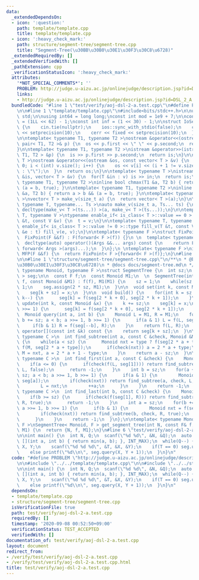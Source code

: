 ```yaml
---
data:
  _extendedDependsOn:
  - icon: ':question:'
    path: template/template.cpp
    title: template/template.cpp
  - icon: ':heavy_check_mark:'
    path: structure/segment-tree/segment-tree.cpp
    title: "Segment-Tree(\u30BB\u30B0\u30E1\u30F3\u30C8\u6728)"
  _extendedRequiredBy: []
  _extendedVerifiedWith: []
  _pathExtension: cpp
  _verificationStatusIcon: ':heavy_check_mark:'
  attributes:
    '*NOT_SPECIAL_COMMENTS*': ''
    PROBLEM: http://judge.u-aizu.ac.jp/onlinejudge/description.jsp?id=DSL_2_A
    links:
    - http://judge.u-aizu.ac.jp/onlinejudge/description.jsp?id=DSL_2_A
  bundledCode: "#line 1 \"test/verify/aoj-dsl-2-a.test.cpp\"\n#define PROBLEM \"http://judge.u-aizu.ac.jp/onlinejudge/description.jsp?id=DSL_2_A\"\
    \n\n#line 1 \"template/template.cpp\"\n#include<bits/stdc++.h>\n\nusing namespace\
    \ std;\n\nusing int64 = long long;\nconst int mod = 1e9 + 7;\n\nconst int64 infll\
    \ = (1LL << 62) - 1;\nconst int inf = (1 << 30) - 1;\n\nstruct IoSetup {\n  IoSetup()\
    \ {\n    cin.tie(nullptr);\n    ios::sync_with_stdio(false);\n    cout << fixed\
    \ << setprecision(10);\n    cerr << fixed << setprecision(10);\n  }\n} iosetup;\n\
    \n\ntemplate< typename T1, typename T2 >\nostream &operator<<(ostream &os, const\
    \ pair< T1, T2 >& p) {\n  os << p.first << \" \" << p.second;\n  return os;\n\
    }\n\ntemplate< typename T1, typename T2 >\nistream &operator>>(istream &is, pair<\
    \ T1, T2 > &p) {\n  is >> p.first >> p.second;\n  return is;\n}\n\ntemplate< typename\
    \ T >\nostream &operator<<(ostream &os, const vector< T > &v) {\n  for(int i =\
    \ 0; i < (int) v.size(); i++) {\n    os << v[i] << (i + 1 != v.size() ? \" \"\
    \ : \"\");\n  }\n  return os;\n}\n\ntemplate< typename T >\nistream &operator>>(istream\
    \ &is, vector< T > &v) {\n  for(T &in : v) is >> in;\n  return is;\n}\n\ntemplate<\
    \ typename T1, typename T2 >\ninline bool chmax(T1 &a, T2 b) { return a < b &&\
    \ (a = b, true); }\n\ntemplate< typename T1, typename T2 >\ninline bool chmin(T1\
    \ &a, T2 b) { return a > b && (a = b, true); }\n\ntemplate< typename T = int64\
    \ >\nvector< T > make_v(size_t a) {\n  return vector< T >(a);\n}\n\ntemplate<\
    \ typename T, typename... Ts >\nauto make_v(size_t a, Ts... ts) {\n  return vector<\
    \ decltype(make_v< T >(ts...)) >(a, make_v< T >(ts...));\n}\n\ntemplate< typename\
    \ T, typename V >\ntypename enable_if< is_class< T >::value == 0 >::type fill_v(T\
    \ &t, const V &v) {\n  t = v;\n}\n\ntemplate< typename T, typename V >\ntypename\
    \ enable_if< is_class< T >::value != 0 >::type fill_v(T &t, const V &v) {\n  for(auto\
    \ &e : t) fill_v(e, v);\n}\n\ntemplate< typename F >\nstruct FixPoint : F {\n\
    \  FixPoint(F &&f) : F(forward< F >(f)) {}\n \n  template< typename... Args >\n\
    \  decltype(auto) operator()(Args &&... args) const {\n    return F::operator()(*this,\
    \ forward< Args >(args)...);\n  }\n};\n \ntemplate< typename F >\ninline decltype(auto)\
    \ MFP(F &&f) {\n  return FixPoint< F >{forward< F >(f)};\n}\n#line 4 \"test/verify/aoj-dsl-2-a.test.cpp\"\
    \n\n#line 1 \"structure/segment-tree/segment-tree.cpp\"\n/**\n * @brief Segment-Tree(\u30BB\
    \u30B0\u30E1\u30F3\u30C8\u6728)\n * @docs docs/segment-tree.md\n */\ntemplate<\
    \ typename Monoid, typename F >\nstruct SegmentTree {\n  int sz;\n  vector< Monoid\
    \ > seg;\n\n  const F f;\n  const Monoid M1;\n  \n  SegmentTree(int n, const F\
    \ f, const Monoid &M1) : f(f), M1(M1) {\n    sz = 1;\n    while(sz < n) sz <<=\
    \ 1;\n    seg.assign(2 * sz, M1);\n  }\n\n  void set(int k, const Monoid &x) {\n\
    \    seg[k + sz] = x;\n  }\n\n  void build() {\n    for(int k = sz - 1; k > 0;\
    \ k--) {\n      seg[k] = f(seg[2 * k + 0], seg[2 * k + 1]);\n    }\n  }\n\n  void\
    \ update(int k, const Monoid &x) {\n    k += sz;\n    seg[k] = x;\n    while(k\
    \ >>= 1) {\n      seg[k] = f(seg[2 * k + 0], seg[2 * k + 1]);\n    }\n  }\n\n\
    \  Monoid query(int a, int b) {\n    Monoid L = M1, R = M1;\n    for(a += sz,\
    \ b += sz; a < b; a >>= 1, b >>= 1) {\n      if(a & 1) L = f(L, seg[a++]);\n \
    \     if(b & 1) R = f(seg[--b], R);\n    }\n    return f(L, R);\n  }\n\n  Monoid\
    \ operator[](const int &k) const {\n    return seg[k + sz];\n  }\n\n  template<\
    \ typename C >\n  int find_subtree(int a, const C &check, Monoid &M, bool type)\
    \ {\n    while(a < sz) {\n      Monoid nxt = type ? f(seg[2 * a + type], M) :\
    \ f(M, seg[2 * a + type]);\n      if(check(nxt)) a = 2 * a + type;\n      else\
    \ M = nxt, a = 2 * a + 1 - type;\n    }\n    return a - sz;\n  }\n\n  template<\
    \ typename C >\n  int find_first(int a, const C &check) {\n    Monoid L = M1;\n\
    \    if(a <= 0) {\n      if(check(f(L, seg[1]))) return find_subtree(1, check,\
    \ L, false);\n      return -1;\n    }\n    int b = sz;\n    for(a += sz, b +=\
    \ sz; a < b; a >>= 1, b >>= 1) {\n      if(a & 1) {\n        Monoid nxt = f(L,\
    \ seg[a]);\n        if(check(nxt)) return find_subtree(a, check, L, false);\n\
    \        L = nxt;\n        ++a;\n      }\n    }\n    return -1;\n  }\n\n  template<\
    \ typename C >\n  int find_last(int b, const C &check) {\n    Monoid R = M1;\n\
    \    if(b >= sz) {\n      if(check(f(seg[1], R))) return find_subtree(1, check,\
    \ R, true);\n      return -1;\n    }\n    int a = sz;\n    for(b += sz; a < b;\
    \ a >>= 1, b >>= 1) {\n      if(b & 1) {\n        Monoid nxt = f(seg[--b], R);\n\
    \        if(check(nxt)) return find_subtree(b, check, R, true);\n        R = nxt;\n\
    \      }\n    }\n    return -1;\n  }\n};\n\ntemplate< typename Monoid, typename\
    \ F >\nSegmentTree< Monoid, F > get_segment_tree(int N, const F& f, const Monoid&\
    \ M1) {\n  return {N, f, M1};\n}\n#line 6 \"test/verify/aoj-dsl-2-a.test.cpp\"\
    \n\nint main() {\n  int N, Q;\n  scanf(\"%d %d\", &N, &Q);\n  auto seg = get_segment_tree(N,\
    \ [](int a, int b) { return min(a, b); }, INT_MAX);\n  while(Q--) {\n    int T,\
    \ X, Y;\n    scanf(\"%d %d %d\", &T, &X, &Y);\n    if(T == 0) seg.update(X, Y);\n\
    \    else printf(\"%d\\n\", seg.query(X, Y + 1));\n  }\n}\n"
  code: "#define PROBLEM \"http://judge.u-aizu.ac.jp/onlinejudge/description.jsp?id=DSL_2_A\"\
    \n\n#include \"../../template/template.cpp\"\n\n#include \"../../structure/segment-tree/segment-tree.cpp\"\
    \n\nint main() {\n  int N, Q;\n  scanf(\"%d %d\", &N, &Q);\n  auto seg = get_segment_tree(N,\
    \ [](int a, int b) { return min(a, b); }, INT_MAX);\n  while(Q--) {\n    int T,\
    \ X, Y;\n    scanf(\"%d %d %d\", &T, &X, &Y);\n    if(T == 0) seg.update(X, Y);\n\
    \    else printf(\"%d\\n\", seg.query(X, Y + 1));\n  }\n}\n"
  dependsOn:
  - template/template.cpp
  - structure/segment-tree/segment-tree.cpp
  isVerificationFile: true
  path: test/verify/aoj-dsl-2-a.test.cpp
  requiredBy: []
  timestamp: '2020-09-08 00:52:50+09:00'
  verificationStatus: TEST_ACCEPTED
  verifiedWith: []
documentation_of: test/verify/aoj-dsl-2-a.test.cpp
layout: document
redirect_from:
- /verify/test/verify/aoj-dsl-2-a.test.cpp
- /verify/test/verify/aoj-dsl-2-a.test.cpp.html
title: test/verify/aoj-dsl-2-a.test.cpp
---
```

